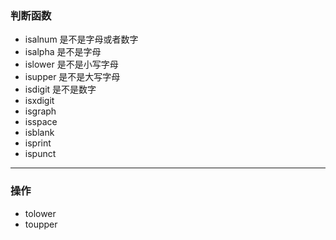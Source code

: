 ### 判断函数
- isalnum 是不是字母或者数字
- isalpha 是不是字母
- islower 是不是小写字母
- isupper 是不是大写字母
- isdigit 是不是数字
- isxdigit
- isgraph
- isspace
- isblank
- isprint
- ispunct

---

### 操作
- tolower
- toupper 
